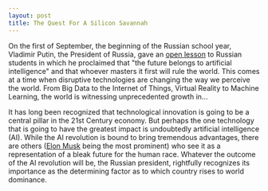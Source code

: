 ```yaml
---
layout: post
title: The Quest For A Silicon Savannah
---
```

On the first of September, the beginning of the Russian school year, Vladimir Putin, the President of Russia, gave an [open lesson](https://www.rt.com/news/401731-ai-rule-world-putin/) to Russian students in which he proclaimed that "the future belongs to artificial intelligence" and that whoever masters it first will rule the world. This comes at a time when disruptive technologies are changing the way we perceive the world. From Big Data to the Internet of Things, Virtual Reality to Machine Learning, the world is witnessing unprecedented growth in... 

It has long been recognized that technological innovation is going to be a central pillar in the 21st Century economy. But perhaps the one technology that is going to have the greatest impact is undoubtedly artificial intelligence (AI). While the AI revolution is bound to bring tremendous advantages, there are others ([Elon Musk](link) being the most prominent) who see it as a representation of a bleak future for the human race. Whatever the outcome of the AI revolution will be, the Russian president, rightfully recognizes its importance as the determining factor as to which country rises to world dominance.

